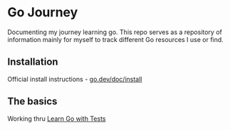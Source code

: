 # Go Journey

Documenting my journey learning go. This repo serves as a repository of information mainly for myself to track different Go resources I use or find. 

## Installation 
Official install instructions - [go.dev/doc/install](https://go.dev/doc/install)


## The basics
Working thru [Learn Go with Tests](https://quii.gitbook.io/learn-go-with-tests/)